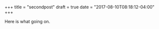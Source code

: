 +++
title = "secondpost"
draft = true
date = "2017-08-10T08:18:12-04:00"
+++

Here is what going on.
